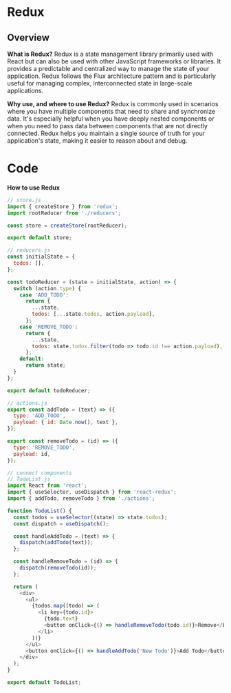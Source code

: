 # Redux

## Overview

**What is Redux?**
Redux is a state management library primarily used with React but can also be used with other JavaScript frameworks or libraries. It provides a predictable and centralized way to manage the state of your application. Redux follows the Flux architecture pattern and is particularly useful for managing complex, interconnected state in large-scale applications.

**Why use, and where to use Redux?**
Redux is commonly used in scenarios where you have multiple components that need to share and synchronize data. It's especially helpful when you have deeply nested components or when you need to pass data between components that are not directly connected. Redux helps you maintain a single source of truth for your application's state, making it easier to reason about and debug.


# Code

**How to use Redux**
```js
// store.js
import { createStore } from 'redux';
import rootReducer from './reducers';

const store = createStore(rootReducer);

export default store;
```

```js
// reducers.js
const initialState = {
  todos: [],
};

const todoReducer = (state = initialState, action) => {
  switch (action.type) {
    case 'ADD_TODO':
      return {
        ...state,
        todos: [...state.todos, action.payload],
      };
    case 'REMOVE_TODO':
      return {
        ...state,
        todos: state.todos.filter(todo => todo.id !== action.payload),
      };
    default:
      return state;
  }
};

export default todoReducer;
```

```js
// actions.js
export const addTodo = (text) => ({
  type: 'ADD_TODO',
  payload: { id: Date.now(), text },
});

export const removeTodo = (id) => ({
  type: 'REMOVE_TODO',
  payload: id,
});
```

```js
// connect components
// TodoList.js
import React from 'react';
import { useSelector, useDispatch } from 'react-redux';
import { addTodo, removeTodo } from './actions';

function TodoList() {
  const todos = useSelector((state) => state.todos);
  const dispatch = useDispatch();

  const handleAddTodo = (text) => {
    dispatch(addTodo(text));
  };

  const handleRemoveTodo = (id) => {
    dispatch(removeTodo(id));
  };

  return (
    <div>
      <ul>
        {todos.map((todo) => (
          <li key={todo.id}>
            {todo.text}
            <button onClick={() => handleRemoveTodo(todo.id)}>Remove</button>
          </li>
        ))}
      </ul>
      <button onClick={() => handleAddTodo('New Todo')}>Add Todo</button>
    </div>
  );
}

export default TodoList;
```